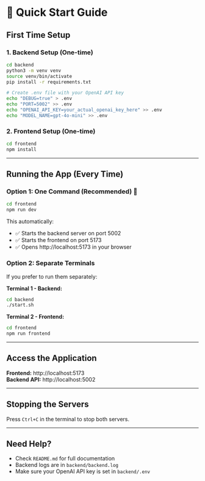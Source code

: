 # 🚀 Quick Start Guide

## First Time Setup

### 1. Backend Setup (One-time)

```bash
cd backend
python3 -m venv venv
source venv/bin/activate
pip install -r requirements.txt

# Create .env file with your OpenAI API key
echo "DEBUG=true" > .env
echo "PORT=5002" >> .env
echo "OPENAI_API_KEY=your_actual_openai_key_here" >> .env
echo "MODEL_NAME=gpt-4o-mini" >> .env
```

### 2. Frontend Setup (One-time)

```bash
cd frontend
npm install
```

---

## Running the App (Every Time)

### Option 1: One Command (Recommended) 🎉

```bash
cd frontend
npm run dev
```

This automatically:

- ✅ Starts the backend server on port 5002
- ✅ Starts the frontend on port 5173
- ✅ Opens http://localhost:5173 in your browser

### Option 2: Separate Terminals

If you prefer to run them separately:

**Terminal 1 - Backend:**

```bash
cd backend
./start.sh
```

**Terminal 2 - Frontend:**

```bash
cd frontend
npm run frontend
```

---

## Access the Application

**Frontend:** http://localhost:5173  
**Backend API:** http://localhost:5002

---

## Stopping the Servers

Press `Ctrl+C` in the terminal to stop both servers.

---

## Need Help?

- Check `README.md` for full documentation
- Backend logs are in `backend/backend.log`
- Make sure your OpenAI API key is set in `backend/.env`
